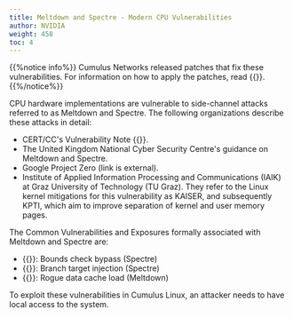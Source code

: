 ```yaml
---
title: Meltdown and Spectre - Modern CPU Vulnerabilities
author: NVIDIA
weight: 458
toc: 4
---
```


{{%notice info%}}
Cumulus Networks released patches that fix these vulnerabilities. For information on how to apply the patches, read {{<link url="Spectre-and-Meltdown-Vulnerability-Fixes" text="this article">}}.
{{%/notice%}}
<!--
{{%notice note%}}
This issue was announced on the Cumulus Networks {{<exlink url="https://lists.cumulusnetworks.com/pipermail/cumulus-security-announce/2018-January/000011.html" text="security announcement mailing list">}}
on January 4, 2018.
{{%/notice%}}
-->
CPU hardware implementations are vulnerable to side-channel attacks referred to as Meltdown and Spectre. The following organizations describe these attacks in detail:

- CERT/CC's Vulnerability Note {{<exlink url="https://www.kb.cert.org/vuls/id/584653" text="VU#584653">}}.
- The United Kingdom National Cyber Security Centre's guidance on Meltdown and Spectre.
- Google Project Zero (link is external).
- Institute of Applied Information Processing and Communications (IAIK) at Graz University of Technology (TU Graz). They refer to the Linux kernel mitigations for this vulnerability as KAISER, and subsequently KPTI, which aim to improve separation of kernel and user memory pages.

The Common Vulnerabilities and Exposures formally associated with Meltdown and Spectre are:

- {{<exlink url="https://cve.mitre.org/cgi-bin/cvename.cgi?name=CVE-2017-5753" text="CVE-2017-5753">}}: Bounds check bypass (Spectre)
- {{<exlink url="https://cve.mitre.org/cgi-bin/cvename.cgi?name=CVE-2017-5715" text="CVE-2017-5715">}}: Branch target injection (Spectre)
- {{<exlink url="https://cve.mitre.org/cgi-bin/cvename.cgi?name=CVE-2017-5754" text="CVE-2017-5754">}}: Rogue data cache load (Meltdown)

To exploit these vulnerabilities in Cumulus Linux, an attacker needs to have local access to the system.

<!--NVIDIA is evaluating, porting, and testing patches to Cumulus Linux. NVIDIA can release software updates as soon as they become available, and is going to announce any updates on the {{<exlink url="https://lists.cumulusnetworks.com/listinfo/cumulus-security-announce" text="cumulus-security-announce">}} mailing list. At this point, the performance impact of the fixes is unclear; the extent of the impact depends on the operating system, the nature of the fix and the workload of the system.-->
